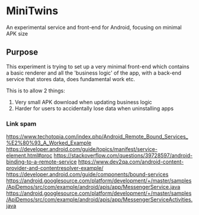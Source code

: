 # MiniTwins
An experimental service and front-end for Android, focusing on minimal APK size

## Purpose

This experiment is trying to set up a very minimal front-end which contains a basic renderer and all the 'business logic' of the app, with a back-end service that stores data, does fundamental work etc.

This is to allow 2 things:

1. Very small APK download when updating business logic
2. Harder for users to accidentally lose data when uninstalling apps

### Link spam

https://www.techotopia.com/index.php/Android_Remote_Bound_Services_%E2%80%93_A_Worked_Example
https://developer.android.com/guide/topics/manifest/service-element.html#proc
https://stackoverflow.com/questions/39728597/android-binding-to-a-remote-service
https://www.dev2qa.com/android-content-provider-and-contentresolver-example/
https://developer.android.com/guide/components/bound-services
https://android.googlesource.com/platform/development/+/master/samples/ApiDemos/src/com/example/android/apis/app/MessengerService.java
https://android.googlesource.com/platform/development/+/master/samples/ApiDemos/src/com/example/android/apis/app/MessengerServiceActivities.java
